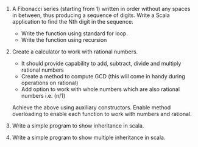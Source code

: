 1) A Fibonacci series (starting from 1) written in order without any spaces in between, thus producing a sequence of digits. Write a Scala application to find the Nth digit in the sequence.

    - Write the function using standard for loop.
    - Write the function using recursion
    
2) Create a calculator to work with rational numbers.
    - It should provide capability to add, subtract, divide and multiply rational numbers
    - Create a method to compute GCD (this will come in handy during operations on rational)
    - Add option to work with whole numbers which are also rational numbers i.e. (n/1)
    
    Achieve the above using auxiliary constructors. Enable method overloading to enable each function to work with numbers and rational.

3) Write a simple program to show inheritance in scala.

4) Write a simple program to show multiple inheritance in scala.
